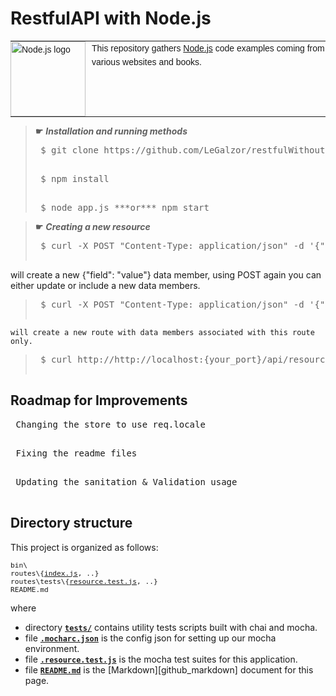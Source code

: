 # <span id="top">RestfulAPI with Node.js</span>

<table style="font-family:Helvetica,Arial;font-size:14px;line-height:1.6;">
  <tr>
  <td style="border:0;padding:0 10px 0 0;min-width:120px;"><a href="https://nodejs.org/" rel="external"><img src="https://nodejs.org/static/images/logos/nodejs-new-pantone-black.svg" width="120" alt="Node.js logo"/></a></td>
  <td style="border:0;padding:0;vertical-align:text-top;">This repository gathers <a href="https://nodejs.org/en/" rel="external">Node.js</a> code examples coming from various websites and books.<br/>
  </td>
  </tr>
</table>

> **&#9755;** ***Installation and running methods***<br/>
>  <pre>
>  $ git clone https://github.com/LeGalzor/restfulWithoutDB.git
>   </pre>
>  <pre>
>  $ npm install
>   </pre>
>  <pre>
>  $ node app.js ***or*** npm start
> </pre>


> **&#9755;** ***Creating a new resource***<br/>
>  <pre>
>  $ curl -X POST "Content-Type: application/json" -d '{"field": "value"}' http://localhost:{your_port}/api/resource
   will create a new {"field": "value"} data member, using POST again you can either update or include a new data members.
>   </pre>
>   <pre>
>  $ curl -X POST "Content-Type: application/json" -d '{"field": "value"}' http://localhost:{your_port}/api/resource/{your_route}
    will create a new route with data members associated with this route only.
>   </pre>
>  <pre>
>  $ curl http://http://localhost:{your_port}/api/resource will return the current resource for the route.
>   </pre>

## <span id="structure">Roadmap for Improvements</span>
 <pre>
 Changing the store to use req.locale
  </pre>
   <pre>
 Fixing the readme files
  </pre>
   <pre>
 Updating the sanitation & Validation usage
  </pre>

## <span id="structure">Directory structure</span>

This project is organized as follows:
<pre style="font-size:80%;">
bin\
routes\{<a href="routes/index.js">index.js</a>, ..}
routes\tests\{<a href="tests/resource.test.js">resource.test.js</a>, ..}
README.md
</pre>

where

- directory [**`tests/`**](tests/) contains utility tests scripts built with chai and mocha.
- file [**`.mocharc.json`**](.mocharc.json) is the config json for setting up our mocha environment.
- file [**`.resource.test.js`**](resource.test.js) is the mocha test suites for this application.
- file [**`README.md`**](README.md) is the [Markdown][github_markdown] document for this page.

>

